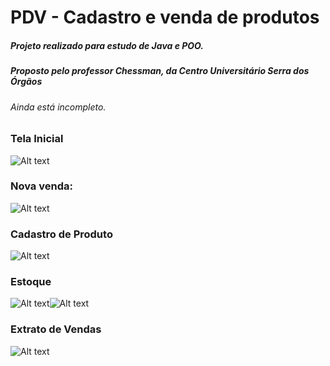 # PDV - Cadastro e venda de produtos

##### Projeto realizado para estudo de Java e POO.

##### Proposto pelo professor Chessman, da  Centro Universitário Serra dos Órgãos

###### Ainda está incompleto.

### Tela Inicial
![Alt text](https://i.imgur.com/tLoPmMd.png "a title")

###  Nova venda:
![Alt text](https://i.imgur.com/qHImnMF.png "a title")
### Cadastro de Produto
![Alt text](https://i.imgur.com/2c4NGgT.png "a title")
### Estoque
![Alt text](https://i.imgur.com/7yEWuR2.png "a title")![Alt text](https://i.imgur.com/S2B2IPY.png "a title")
### Extrato de Vendas
![Alt text](https://i.imgur.com/m5ycELO.png "a title")

